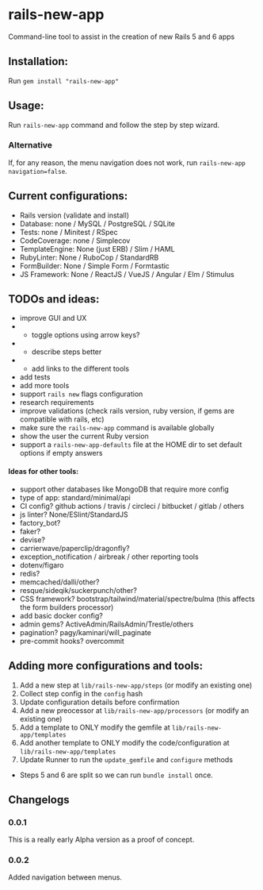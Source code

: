 # rails-new-app
Command-line tool to assist in the creation of new Rails 5 and 6 apps

## Installation:

Run `gem install "rails-new-app"`

## Usage:

Run `rails-new-app` command and follow the step by step wizard.

### Alternative

If, for any reason, the menu navigation does not work, run `rails-new-app navigation=false`.

## Current configurations:
- Rails version (validate and install)
- Database: none / MySQL / PostgreSQL / SQLite
- Tests: none / Minitest / RSpec
- CodeCoverage: none / Simplecov
- TemplateEngine: None (just ERB) / Slim / HAML
- RubyLinter: None / RuboCop / StandardRB
- FormBuilder: None / Simple Form / Formtastic
- JS Framework: None / ReactJS / VueJS / Angular / Elm / Stimulus

## TODOs and ideas:
- improve GUI and UX
- - toggle options using arrow keys?
- - describe steps better
- - add links to the different tools
- add tests
- add more tools
- support `rails new` flags configuration
- research requirements
- improve validations (check rails version, ruby version, if gems are compatible with rails, etc)
- make sure the `rails-new-app` command is available globally
- show the user the current Ruby version
- support a `rails-new-app-defaults` file at the HOME dir to set default options if empty answers

#### Ideas for other tools:
- support other databases like MongoDB that require more config
- type of app: standard/minimal/api
- CI config? github actions / travis / circleci / bitbucket / gitlab / others
- js linter? None/ESlint/StandardJS
- factory_bot?
- faker?
- devise?
- carrierwave/paperclip/dragonfly?
- exception_notification / airbreak / other reporting tools
- dotenv/figaro
- redis?
- memcached/dalli/other?
- resque/sideqik/suckerpunch/other?
- CSS framework? bootstrap/tailwind/material/spectre/bulma (this affects the form builders processor)
- add basic docker config?
- admin gems? ActiveAdmin/RailsAdmin/Trestle/others
- pagination? pagy/kaminari/will_paginate
- pre-commit hooks? overcommit

## Adding more configurations and tools:

1. Add a new step at `lib/rails-new-app/steps` (or modify an existing one)
2. Collect step config in the `config` hash
3. Update configuration details before confirmation
4. Add a new preocessor at `lib/rails-new-app/processors` (or modify an existing one)
5. Add a template to ONLY modify the gemfile at `lib/rails-new-app/templates`
6. Add another template to ONLY modify the code/configuration at `lib/rails-new-app/templates`
7. Update Runner to run the `update_gemfile` and `configure` methods

* Steps 5 and 6 are split so we can run `bundle install` once.

## Changelogs

### 0.0.1
This is a really early Alpha version as a proof of concept.

### 0.0.2
Added navigation between menus.
